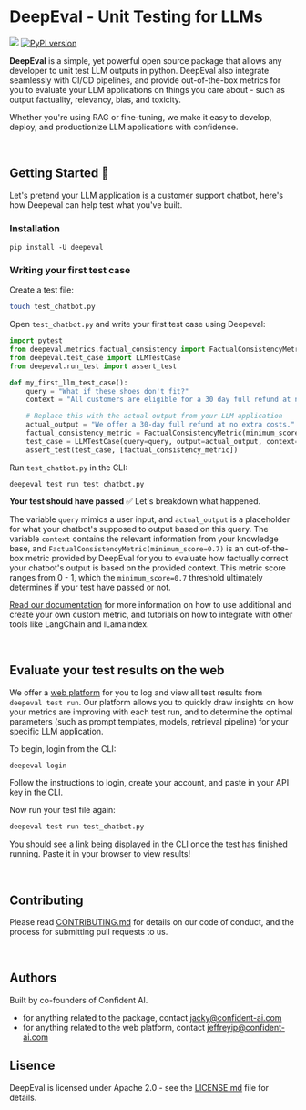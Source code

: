 # DeepEval - Unit Testing for LLMs
[![](https://dcbadge.vercel.app/api/server/a3K9c8GRGt)](https://discord.gg/a3K9c8GRGt)
[![PyPI version](https://badge.fury.io/py/deepeval.svg)](https://badge.fury.io/py/deepeval)

**DeepEval** is a simple, yet powerful open source package that allows any developer to unit test LLM outputs in python. DeepEval also integrate seamlessly with CI/CD pipelines, and provide out-of-the-box metrics for you to evaluate your LLM applications on things you care about - such as output factuality, relevancy, bias, and toxicity. 

Whether you're using RAG or fine-tuning, we make it easy to develop, deploy, and productionize LLM applications with confidence.

<br />

## Getting Started 🚀
Let's pretend your LLM application is a customer support chatbot, here's how Deepeval can help test what you've built.

### Installation
```
pip install -U deepeval
```
### Writing your first test case
Create a test file:
``` bash
touch test_chatbot.py
```

Open `test_chatbot.py` and write your first test case using Deepeval:
``` python
import pytest
from deepeval.metrics.factual_consistency import FactualConsistencyMetric
from deepeval.test_case import LLMTestCase
from deepeval.run_test import assert_test

def my_first_llm_test_case():
    query = "What if these shoes don't fit?"
    context = "All customers are eligible for a 30 day full refund at no extra costs."

    # Replace this with the actual output from your LLM application
    actual_output = "We offer a 30-day full refund at no extra costs."
    factual_consistency_metric = FactualConsistencyMetric(minimum_score=0.7)
    test_case = LLMTestCase(query=query, output=actual_output, context=context)
    assert_test(test_case, [factual_consistency_metric])
```
Run `test_chatbot.py` in the CLI:
```
deepeval test run test_chatbot.py
```
**Your test should have passed** ✅ Let's breakdown what happened. 

The variable `query` mimics a user input, and `actual_output` is a placeholder for what your chatbot's supposed to output based on this query. The variable `context` contains the relevant information from your knowledge base, and `FactualConsistencyMetric(minimum_score=0.7)` is an out-of-the-box metric provided by DeepEval for you to evaluate how factually correct your chatbot's output is based on the provided context. This metric score ranges from 0 - 1, which the `minimum_score=0.7` threshold ultimately determines if your test have passed or not.

[Read our documentation](https://docs.confident-ai.com/docs/) for more information on how to use additional and create your own custom metric, and tutorials on how to integrate with other tools like LangChain and lLamaIndex.

<br />

## Evaluate your test results on the web
We offer a [web platform](https://app.confident-ai.com) for you to log and view all test results from `deepeval test run`. Our platform allows you to quickly draw insights on how your metrics are improving with each test run, and to determine the optimal parameters (such as prompt templates, models, retrieval pipeline) for your specific LLM application.

To begin, login from the CLI:
``` bash
deepeval login
```
Follow the instructions to login, create your account, and paste in your API key in the CLI. 

Now run your test file again:
``` bash
deepeval test run test_chatbot.py
```

You should see a link being displayed in the CLI once the test has finished running. Paste it in your browser to view results!

<br />

## Contributing

Please read [CONTRIBUTING.md](https://github.com/confident-ai/deepeval/blob/main/CONTRIBUTING.md) for details on our code of conduct, and the process for submitting pull requests to us.

<br />

## Authors
Built by co-founders of Confident AI. 
- for anything related to the package, contact jacky@confident-ai.com
- for anything related to the web platform, contact jeffreyip@confident-ai.com

## Lisence 
DeepEval is licensed under Apache 2.0 - see the [LICENSE.md](https://github.com/confident-ai/deepeval/blob/main/LICENSE.md) file for details.

